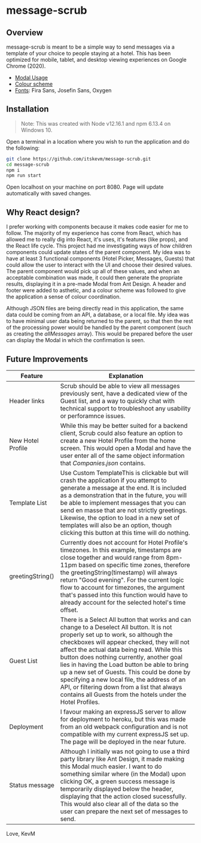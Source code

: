 # message-scrub

## Overview

message-scrub is meant to be a simple way to send messages via a template of your choice to people staying at a hotel. This has been optimized for mobile, tablet, and desktop viewing experiences on Google Chrome (2020).
- [Modal Usage](https://ant.design/components/modal/)
- [Colour scheme](https://i.pinimg.com/originals/b2/08/7c/b2087ca8dee38f96d7ac8b332014655c.png)
- [Fonts](https://fonts.google.com/): Fira Sans, Josefin Sans, Oxygen

## Installation
> Note: This was created with Node v12.16.1 and npm 6.13.4 on Windows 10.

Open a terminal in a location where you wish to run the application and do the following:
```sh
git clone https://github.com/itskevm/message-scrub.git
cd message-scrub
npm i
npm run start
```
Open localhost on your machine on port 8080. Page will update automatically with saved changes.

## Why React design?
I prefer working with components because it makes code easier for me to follow. The majority of my experience has come from React, which has allowed me to really dig into React, it's uses, it's features (like props), and the React life cycle. This project had me investigating ways of how children components could update states of the parent component. My idea was to have at least 3 functional components (Hotel Picker, Messages, Guests) that could allow the user to interact with the UI and choose their desired values. The parent component would pick up all of these values, and when an acceptable combination was made, it could then generate the propriate results, displaying it in a pre-made Modal from Ant Design. A header and footer were added to asthetic, and a colour scheme was followed to give the application a sense of colour coordination.

Although JSON files are being directly read in this application, the same data could be coming from an API, a database, or a local file. My idea was to have minimal user data being returned to the parent, so that then the rest of the processing power would be handled by the parent component (such as creating the _allMessages_ array). This would be prepared before the user can display the Modal in which the confirmation is seen.

## Future Improvements
| Feature | Explanation |
| ------ | ------ |
| Header links | Scrub should be able to view all messages previously sent, have a dedicated view of the Guest list, and a way to quickly chat with technical support to troubleshoot any usability or perforamnce issues. |
| New Hotel Profile | While this may be better suited for a backend client, Scrub could also feature an option to create a new Hotel Profile from the home screen. This would open a Modal and have the user enter all of the same object information that _Companies.json_ contains. |
| Template List | Use Custom TemplateThis is clickable but will crash the application if you attempt to generate a message at the end. It is included as a demonstration that in the future, you will be able to implement messages that you can send en masse that are not strictly greetings. Likewise, the option to load in a new set of templates will also be an option, though clicking this button at this time will do nothing. |
| greetingString() | Currently does not account for Hotel Profile's timezones. In this example, timestamps are close together and would range from 8pm-11pm based on specific time zones, therefore the greetingString(timestamp) will always return "Good evening". For the current logic flow to account for timezones, the argument that's passed into this function would have to already account for the selected hotel's time offset. |
| Guest List | There is a Select All button that works and can change to a Deselect All button. It is not properly set up to work, so although the checkboxes will appear checked, they will not affect the actual data being read. While this button does nothing currently, another goal lies in having the Load button be able to bring up a new set of Guests. This could be done by specifying a new local file, the address of an API, or filtering down from a list that always contains all Guests from the hotels under the Hotel Profiles. |
| Deployment | I favour making an expressJS server to allow for deployment to heroku, but this was made from an old webpack configuration and is not compatible with my current expressJS set up. The page will be deployed in the near future. |
| Status message | Although I initially was not going to use a third party library like Ant Design, it made making this Modal much easier. I want to do something similar where (in the Modal) upon clicking OK, a green success message is temporarily displayed below the header, displaying that the action closed sucessfully. This would also clear all of the data so the user can prepare the next set of messages to send. |

Love,
KevM